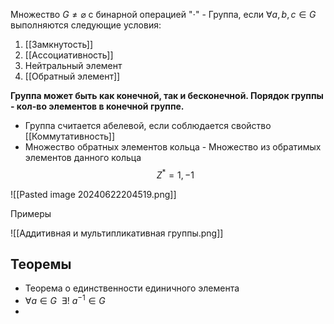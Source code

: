 Множество $G \ne \varnothing$ с бинарной операцией "$\cdot$" - Группа, если $\forall a,b,c \in G$ выполняются следующие условия:
1. [[Замкнутость]]
2. [[Ассоциативность]]
3. Нейтральный элемент
4. [[Обратный элемент]]

**Группа может быть как конечной, так и бесконечной. Порядок группы - кол-во элементов в конечной группе.**

- Группа считается абелевой, если соблюдается свойство [[Коммутативность]]
- Множество обратных элементов кольца - Множество из обратимых элементов данного кольца
$$Z^* = {1,-1}$$

![[Pasted image 20240622204519.png]]

Примеры

![[Аддитивная и мультипликативная группы.png]]



## Теоремы
- Теорема о единственности единичного элемента
- $\forall a \in G \ \ \exists!\ a^{-1}\in G$
- 
